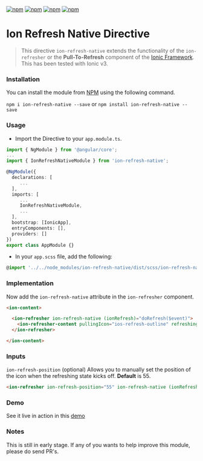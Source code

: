 [![npm](https://img.shields.io/npm/l/ion-refresh-native.svg)](https://www.npmjs.com/package/ion-refresh-native/)
[![npm](https://img.shields.io/npm/v/ion-refresh-native.svg)](https://www.npmjs.com/package/ion-refresh-native/)
[![npm](https://img.shields.io/npm/dt/ion-refresh-native.svg)](https://www.npmjs.com/package/ion-refresh-native/)
[![npm](https://img.shields.io/npm/dm/ion-refresh-native.svg)](https://www.npmjs.com/package/ion-refresh-native/)

# Ion Refresh Native Directive

> This directive `ion-refresh-native` extends the functionality of the `ion-refresher` or the **Pull-To-Refresh** component of the [Ionic Framework][1]. This has been tested with Ionic v3.

### Installation ###
You can install the module from [NPM][2] using the following command.

`npm i ion-refresh-native --save` or `npm install ion-refresh-native --save`

### Usage ###
+ Import the Directive to your `app.module.ts`.
```typescript
import { NgModule } from '@angular/core';
...
import { IonRefreshNativeModule } from 'ion-refresh-native';

@NgModule({
  declarations: [
     ...
  ],
  imports: [
     ...
     IonRefreshNativeModule,
     ...
  ],
  bootstrap: [IonicApp],
  entryComponents: [],
  providers: []
})
export class AppModule {}
```
+ In your `app.scss` file, add the following:
```typescript
@import '../../node_modules/ion-refresh-native/dist/scss/ion-refresh-native';
```

### Implementation ###
Now add the `ion-refresh-native` attribute in the `ion-refresher` component.
```html
<ion-content>

  <ion-refresher ion-refresh-native (ionRefresh)="doRefresh($event)">
    <ion-refresher-content pullingIcon="ios-refresh-outline" refreshingSpinner="crescent"></ion-refresher-content>
  </ion-refresher>

</ion-content>
```

### Inputs ###

`ion-refresh-position` (optional) Allows you to manually set the position of the icon when the refreshing state kicks off. **Default** is 55.


```html
<ion-refresher ion-refresh-position="55" ion-refresh-native (ionRefresh)="doRefresh($event)"></ion-refresher>
```

### Demo ###
See it live in action in this [demo][3]

### Notes ##
This is still in early stage. If any of you wants to help improve this module, please do send PR's.

[1]: https://ionicframework.com/
[2]: https://www.npmjs.com/package/ion-refresh-native
[3]: https://omelsoft.github.io/ion-refresh-native/docs/ion-refresh/www/index.html
